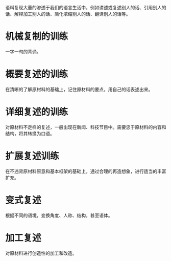 语料复现大量的渗透于我们的语言生活中，例如讲述或复述别人的话、引用别人的话、解释加工别人的话、简化浓缩别人的话、翻译别人的话等。

# 机械复制的训练
  一字一句的背诵。
# 概要复述的训练
  在清晰的了解原材料的基础上，记住原材料的要点，用自己的话表述出来。
# 详细复述的训练  
  对原材料不走样的复述，一般出现在新闻、科技节目中。需要忠于原材料的内容和结构，将其转换为口语。
# 扩展复述训练
  在不违背原材料原意和基本框架的基础上，通过合理的再造想象，进行适当的丰富扩充。
# 变式复述
  根据不同的语境，变换角度、人称、结构，甚至语体。
# 加工复述   
  对原材料进行创造性的加工和改造。